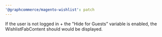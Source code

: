 ```yaml
---
'@graphcommerce/magento-wishlist': patch
---
```


If the user is not logged in + the "Hide for Guests” variable is enabled, the WishlistFabContent should would be displayed.
